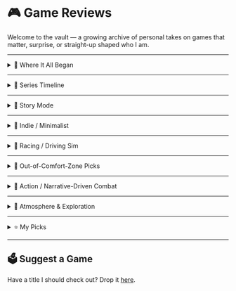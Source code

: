 # 🎮 Game Reviews

Welcome to the vault — a growing archive of personal takes on games that matter, surprise, or straight-up shaped who I am.

---

<details>
<summary>🌟 Where It All Began</summary>

> The first game that made me a gamer.  
> The first swing, the first suit, the first moment I *got it*.

- [🕷️ Marvel’s Spider-Man](games/sm.md)  
  _A game that wasn’t just fun — it was foundational._  
- [⛏️ Minecraft](games/minecraft.md) 
  _The sandbox that taught me how to explore, create, and imagine._

</details>

---

<details>
<summary>🧬 Series Timeline</summary>

> Following the evolution — from webbed origins to symbiote legacy.

- [Marvel’s Spider-Man](games/sm.md)  
- [Spider-Man: Miles Morales](games/smmm.md)  
- [Spider-Man 2](games/sm2.md)

</details>

---

<details>
<summary>📖 Story Mode</summary>

Narrative-driven, emotion-forward — where the pacing is as important as the plot.

- [Firewatch](games/firewatch.md)  
- [Road 96](games/road-96.md)  
- [Marvel’s Spider-Man](games/sm.md)  
- [Miles Morales](games/smmm.md)  
- [Ghost of Tsushima](games/ghost.md)

</details>

---

<details>
<summary>🎨 Indie / Minimalist</summary>

Design-forward games that lean into mood, mechanics, or both.

- [art of rally](games/art-of-rally.md)  
- [Marvel’s Spider-Man 2](games/sm2.md)  
- [Stray](games/stray.md)

</details>

---

<details>
<summary>🚗 Racing / Driving Sim</summary>

The joy of motion, traction, and track familiarity.

- [art of rally](games/art-of-rally.md)  
- [Gran Turismo 7](games/gt7.md)  
- [Test Drive Unlimited Solar Crown](games/tdusc.md)

</details>

---

<details>
<summary>🤖 Out-of-Comfort-Zone Picks</summary>

Games that weren’t “my thing” — but earned my respect anyway.

- [Titanfall 2](games/titanfall2.md)  
- [Squirrel with a Gun](games/squirrel-with-a-gun.md)

</details>

---

<details>
<summary>🔫 Action / Narrative-Driven Combat</summary>

Stylized chaos with tight mechanics and heavy stakes.

- [Call of Duty: Black Ops Cold War](games/codbocw.md)  
- [Spider-Man 2](games/sm.md)  
- [Titanfall 2](games/titanfall-2.md)  
- [Ghost of Tsushima](games/ghost.md)

</details>

---

<details>
<summary>🌌 Atmosphere & Exploration</summary>

Games that thrive on mood, immersion, or strange beauty.

- [Ghost of Tsushima](games/ghost.md) 
- [Stray](games/stray.md) 
- [Squirrel with a Gun](games/squirrel-with-a-gun.md)

</details>

---

<details>
<summary>⭐ My Picks</summary>

> Games that stuck with me — emotionally, mechanically, or philosophically.

- [Firewatch](games/firewatch.md)  
- [Marvel’s Spider-Man](games/sm.md)  
- [art of rally](games/art-of-rally.md)  
- [Marvel’s Spider-Man 2](games/sm2.md)  
- [Ghost of Tsushima](games/ghost.md
- [Minecraft](games/minecraft.md)

</details>

---

## 🗳️ Suggest a Game

Have a title I should check out? Drop it [here](suggestions.md).